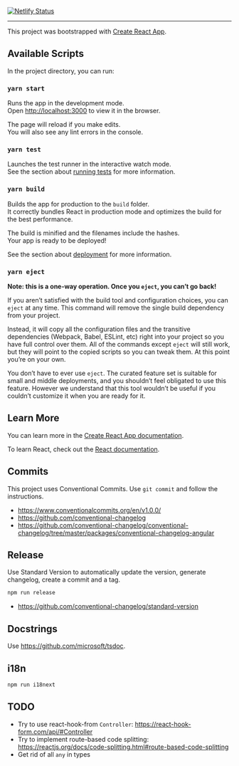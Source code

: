 [![Netlify Status](https://api.netlify.com/api/v1/badges/d06b16cc-fdd2-48b4-893b-b7ab4082aa45/deploy-status)](https://app.netlify.com/sites/elated-saha-4047e5/deploys)

---

This project was bootstrapped with [Create React App](https://github.com/facebook/create-react-app).

## Available Scripts

In the project directory, you can run:

### `yarn start`

Runs the app in the development mode.<br />
Open [http://localhost:3000](http://localhost:3000) to view it in the browser.

The page will reload if you make edits.<br />
You will also see any lint errors in the console.

### `yarn test`

Launches the test runner in the interactive watch mode.<br />
See the section about [running tests](https://facebook.github.io/create-react-app/docs/running-tests) for more information.

### `yarn build`

Builds the app for production to the `build` folder.<br />
It correctly bundles React in production mode and optimizes the build for the best performance.

The build is minified and the filenames include the hashes.<br />
Your app is ready to be deployed!

See the section about [deployment](https://facebook.github.io/create-react-app/docs/deployment) for more information.

### `yarn eject`

**Note: this is a one-way operation. Once you `eject`, you can’t go back!**

If you aren’t satisfied with the build tool and configuration choices, you can `eject` at any time. This command will remove the single build dependency from your project.

Instead, it will copy all the configuration files and the transitive dependencies (Webpack, Babel, ESLint, etc) right into your project so you have full control over them. All of the commands except `eject` will still work, but they will point to the copied scripts so you can tweak them. At this point you’re on your own.

You don’t have to ever use `eject`. The curated feature set is suitable for small and middle deployments, and you shouldn’t feel obligated to use this feature. However we understand that this tool wouldn’t be useful if you couldn’t customize it when you are ready for it.

## Learn More

You can learn more in the [Create React App documentation](https://facebook.github.io/create-react-app/docs/getting-started).

To learn React, check out the [React documentation](https://reactjs.org/).

## Commits

This project uses Conventional Commits. Use `git commit` and follow the instructions.

- https://www.conventionalcommits.org/en/v1.0.0/
- https://github.com/conventional-changelog
- https://github.com/conventional-changelog/conventional-changelog/tree/master/packages/conventional-changelog-angular

## Release

Use Standard Version to automatically update the version, generate changelog, create a commit and a tag.

```sh
npm run release
```

- https://github.com/conventional-changelog/standard-version

## Docstrings

Use https://github.com/microsoft/tsdoc.

## i18n

```sh
npm run i18next
```

## TODO

- Try to use react-hook-from `Controller`: https://react-hook-form.com/api/#Controller
- Try to implement route-based code splitting: https://reactjs.org/docs/code-splitting.html#route-based-code-splitting
- Get rid of all `any` in types

